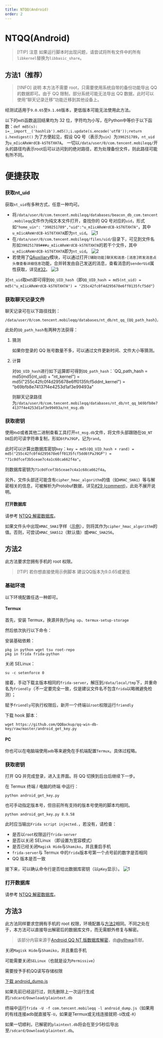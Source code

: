 ```yaml
---
title: NTQQ(Android)
order: 2
---
```


# NTQQ(Android)

> [!TIP] 注意
如果运行脚本时出现问题，请尝试将所有文件中的所有`libkernel`替换为`libbasic_share`。

## 方法1（推荐）

> [!INFO] 说明
>本方法不需要 root，只需要使用系统自带的备份功能导出 QQ 的数据即可。由于 QQ 限制，部分系统可能无法导出 QQ 数据，此时可以使用“聊天记录迁移”功能迁移到其他设备上。

经测试适用于`9.0.65`至`9.1.60`版本，更低版本可能无法使用此方法。

以下的`md5`函数返回结果均为 32 位，字符均为小写，在Python中等价于以下函数：`def md5(s): i=__import__('hashlib').md5();i.update(s.encode('utf8'));return i.hexdigest()`
为了方便起见，假设 QQ 号（表示为`uin`）为`390251789`，`nt_uid`为`u_mIicAReWrdCB-kST6TXH7A`。
一切以`/data/user/0/com.tencent.mobileqq/`开头的路径均表示root后可以访问到的绝对路径，若为处理备份文件，则此路径可能有所不同。

# 便捷获取
<HashCalculator />

### 获取nt_uid

获取`nt_uid`有多种方式，任意一种均可。

- 将`/data/user/0/com.tencent.mobileqq/databases/beacon_db_com.tencent.mobileqq`文件作为纯文本文件打开，查找你的 QQ 号对应的`uid`，形式如`"home_uin": "390251789","uid":"u_mIicAReWrdCB-kST6TXH7A"`，其中`u_mIicAReWrdCB-kST6TXH7A`即为`nt_uid`。
![1](https://ooo.0x0.ooo/2024/10/05/O48sUY.jpg)
- 在`/data/user/0/com.tencent.mobileqq/files/uid/`目录下，可见到文件名形如`390251789###u_mIicAReWrdCB-kST6TXH7A`的若干个文件，其中`u_mIicAReWrdCB-kST6TXH7A`即为`nt_uid`。
![2](https://ooo.0x0.ooo/2024/10/05/O48Vyv.jpg)
- 若使用了[QAuxiliary](https://github.com/cinit/QAuxiliary)模块，可以通过打开`[辅助功能]聊天和消息-[消息]转发消息点头像查看详细信息`功能，合并转发由自己发送的消息，查看消息的`senderUid`属性获取，详见[#32](https://github.com/QQBackup/qq-win-db-key/issues/32#issue-2418610093)。
![3](https://ooo.0x0.ooo/2024/10/05/O48Ysq.jpg)

对`nt_uid`取`md5`即可得到`QQ_UID_hash`（即`QQ_UID_hash = md5(nt_uid) = md5("u_mIicAReWrdCB-kST6TXH7A") = "255c42fc0f4d295678e6ff0135fcf5dd"`）

### 获取聊天记录文件

聊天记录可在以下路径找到：

```plain
/data/user/0/com.tencent.mobileqq/databases/nt_db/nt_qq_{QQ_path_hash}/nt_msg.db
```

此处的`QQ_path_hash`有两种方法获得：

1. 猜测

    如果你登录的 QQ 账号数量不多，可以通过文件更新时间、文件大小等猜测。

2. 计算
    
    对`QQ_UID_hash`进行如下运算即可得到`QQ_path_hash`：`QQ_path_hash = md5(md5(nt_uid) + "nt_kernel") = md5("255c42fc0f4d295678e6ff0135fcf5ddnt_kernel") = "b69bfb8e74137f4e4253d1af3e99493a"
    
    则聊天记录路径为`/data/user/0/com.tencent.mobileqq/databases/nt_db/nt_qq_b69bfb8e74137f4e4253d1af3e99493a/nt_msg.db`

### 获取密钥

使用`HxD`或者其他二进制查看工具打开`nt_msg.db`文件，将文件头部跟随在`QQ_NT DB`后的可读字符串复制，形如`6tPaJ9GP`，记为`rand`。

此时可以计算出数据库密钥`key`：`key = md5(QQ_UID_hash + rand) = md5("255c42fc0f4d295678e6ff0135fcf5dd6tPaJ9GP") = "71c0dfcef3b5ceae7c4a1c68ca662f4a"`。

则数据库密钥为`71c0dfcef3b5ceae7c4a1c68ca662f4a`。

另外，文件头部还可能含有`cipher_hmac_algorithm`的值（如`HMAC_SHA1`）等与解密相关的信息，可被解析为Protobuf数据，详见[#29 (comment)](https://github.com/QQBackup/qq-win-db-key/issues/29#issuecomment-2227660390)，此处不展开说明。

#### 打开数据库

请参考 [NTQQ 解密数据库](NTQQ%20解密数据库.md)。

如果文件头中出现`HMAC_SHA1`字样（[示例](https://github.com/QQBackup/qq-win-db-key/issues/29#issuecomment-2227660390)），则将其作为`cipher_hmac_algorithm`的值。否则，可尝试`HMAC_SHA512`（默认值）或`HMAC_SHA256`。

## 方法2

此方法要求您拥有手机的 root 权限。
> [!TIP] 若你想直接使用示例脚本
> 建议QQ版本为9.0.65或更低

### 基础环境

以下环境配置任选一种即可。

#### Termux

首先，安装 Termux，换源并执行`pkg up`、`termux-setup-storage`

然后依次执行以下命令：

安装基础依赖：

```shell
pkg in python wget tsu root-repo
pkg in frida frida-python
```

关闭 SELinux：

```shell
su -c setenforce 0
```

接着，手动下载主版本相同的`frida-server`，解压到`/data/local/tmp`下，并重命名为`friendly`（不一定要完全一致，仅是建议文件名不包含`frida`以略微避免检测）；

赋予`friendly`可执行权限后，新开一个终端以`root`权限运行`friendly`

下载 hook 脚本：

```shell
wget https://github.com/QQBackup/qq-win-db-key/raw/master/android_get_key.py
```

#### PC

你也可以在电脑端使用`adb`等来避免在手机端配置`Termux`。具体过程略。

### 获取密钥

打开 QQ 并完成登录，进入主界面。将 QQ 切换到后台后继续下一步。

在 Termux 终端 / 电脑的终端 中运行：

```shell
python android_get_key.py
```

也可手动指定版本号，但目前所有支持的版本号使用的脚本均相同。

```shell
python android_get_key.py 8.9.58
```

此时应当输出`Frida script injected.`，若没有，请检查：

- 是否以`root`权限运行`frida-server`
- 是否以关闭 SELinux （即设置为宽容模式）
- 是否已经关闭`Magisk Hide`与`Shamiko`，并且重启手机
- `frida-server`与 Termux 中的`frida`版本号第一个点号前的数字是否相同
- QQ 版本是否一致

接下来，可以确认命令行是否给出数据库密钥（以`pKey`显示）。
![1](https://ooo.0x0.ooo/2024/10/05/O488h1.png)

### 打开数据库

请参考 [NTQQ 解密数据库](NTQQ%20解密数据库.md)。

## 方法3

此方法同样要求您拥有手机的 root 权限，环境配置与[方法2](#方法2)相同。不同之处在于，本方法可以直接导出解密后的数据库文件，而无需额外修复与解密。

> 该部分内容来源于[Android QQ NT 版数据库解密](https://blog.yllhwa.com/2023/09/29/Android%20QQ%20NT%20%E7%89%88%E6%95%B0%E6%8D%AE%E5%BA%93%E8%A7%A3%E5%AF%86/)，由[@yllhwa](https://github.com/yllhwa)贡献。

关闭`Magisk Hide`与`Shamiko`，并且重启手机

可能需要关闭`SELinux`（也就是设为`Permissive`）

需要授予手机QQ读写存储权限

<a href="/files/android_dump.js" download>下载 android_dump.js</a>

如果先前已经运行过，则先删除上一次运行生成的`/sdcard/Download/plaintext.db`

终端中运行`frida -U -f com.tencent.mobileqq -l android_dump.js`（如果用的有线连接adb就直接写`-U`，如果是Termux或无线连接就把`-U`改成`-R`）

如果一切顺利，已解密的`plaintext.db`将会在至少5秒后导出至`/sdcard/Download/plaintext.db`。
